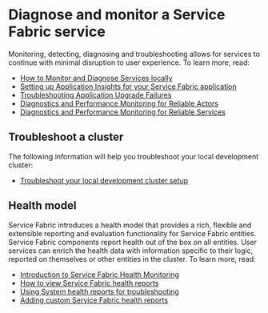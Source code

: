 <properties
   pageTitle="Diagnose and troubleshoot a Service Fabric service"
   description="Conceptual information and tutorials that help you diagnose, monitor, and troubleshoot a Service Fabric service."
   services="service-fabric"
   documentationCenter=".net"
   authors="rwike77"
   manager="timlt"
   editor=""/>

<tags
   ms.service="service-fabric"
   ms.devlang="dotnet"
   ms.topic="article"
   ms.tgt_pltfrm="NA"
   ms.workload="NA"
   ms.date="09/25/2015"
   ms.author="ryanwi"/>

# Diagnose and monitor a Service Fabric service
Monitoring, detecting, diagnosing and troubleshooting allows for services to continue with minimal disruption to user experience. To learn more, read:

- [How to Monitor and Diagnose Services locally](service-fabric-diagnostics-how-to-monitor-and-diagnose-services-locally.md)
- [Setting up Application Insights for your Service Fabric application](../app-insights-windows-desktop.md)
- [Troubleshooting Application Upgrade Failures](service-fabric-application-upgrade-troubleshooting.md)
- [Diagnostics and Performance Monitoring for Reliable Actors](service-fabric-reliable-actors-diagnostics.md)
- [Diagnostics and Performance Monitoring for Reliable Services](service-fabric-reliable-services-diagnostics.md)

## Troubleshoot a cluster
The following information will help you troubleshoot your local development cluster:

- [Troubleshoot your local development cluster setup](service-fabric-troubleshoot-local-cluster-setup.md)

## Health model
Service Fabric introduces a health model that provides a rich, flexible and extensible reporting and evaluation functionality for Service Fabric entities. Service Fabric components report health out of the box on all entities. User services can enrich the health data with information specific to their logic, reported on themselves or other entities in the cluster. To learn more, read:

- [Introduction to Service Fabric Health Monitoring](service-fabric-health-introduction.md)
- [How to view Service Fabric health reports](service-fabric-view-entities-aggregated-health.md)
- [Using System health reports for troubleshooting](service-fabric-understand-and-troubleshoot-with-system-health-reports.md)
- [Adding custom Service Fabric health reports](service-fabric-report-health.md)
